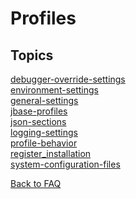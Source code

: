 # Profiles

<PageHeader />

## Topics

[debugger-override-settings](./debugger-override-settings/README.md)  
[environment-settings](./environment-settings/README.md)  
[general-settings](./general-settings/README.md)  
[jbase-profiles](./jbase-profiles/README.md )  
[json-sections](./json-sections/README.md)  
[logging-settings](./logging-settings/README.md)  
[profile-behavior](./profile-behavior/README.md)  
[register_installation](./register_installation/README.md)   
[system-configuration-files](./system-configuration-files/README.md)  

[Back to FAQ](./../README.md)

<PageFooter />

